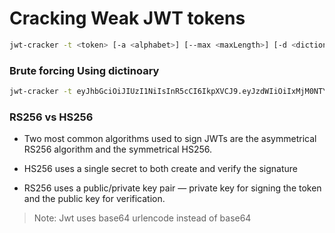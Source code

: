 # Cracking Weak JWT tokens


```bash
jwt-cracker -t <token> [-a <alphabet>] [--max <maxLength>] [-d <dictionaryFilePath>] [-f]
```

### Brute forcing Using dictinoary
```bash
jwt-cracker -t eyJhbGciOiJIUzI1NiIsInR5cCI6IkpXVCJ9.eyJzdWIiOiIxMjM0NTY3ODkwIiwibmFtZSI6IkpvaG4gRG9lIiwiYWRtaW4iOnRydWV9.TJVA95OrM7E2cBab30RMHrHDcEfxjoYZgeFONFh7HgQ -d darkweb2017-top10000.txt
```

### RS256 vs HS256
- Two most common algorithms used to sign JWTs are the asymmetrical RS256 algorithm and the symmetrical HS256.

- HS256 uses a single secret to both create and verify the signature
- RS256 uses a public/private key pair — private key for signing the token and the public key for verification.

>Note: Jwt uses base64 urlencode instead of base64
